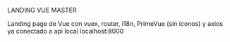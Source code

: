 LANDING VUE MASTER

Landing page de Vue con vuex, router, i18n, PrimeVue (sin íconos) y axios ya conectado a api local localhost:8000
